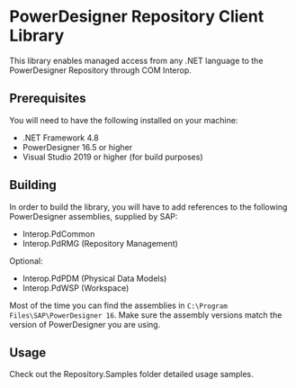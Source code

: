 # PowerDesigner Repository Client Library

This library enables managed access from any .NET language to the PowerDesigner Repository through COM Interop.

## Prerequisites

You will need to have the following installed on your machine:

* .NET Framework 4.8
* PowerDesigner 16.5 or higher
* Visual Studio 2019 or higher (for build purposes)

## Building

In order to build the library, you will have to add references to the following PowerDesigner assemblies, supplied by SAP:
* Interop.PdCommon
* Interop.PdRMG (Repository Management)

Optional:
* Interop.PdPDM (Physical Data Models)
* Interop.PdWSP (Workspace)

Most of the time you can find the assemblies in `C:\Program Files\SAP\PowerDesigner 16`. Make sure the assembly versions match the version of PowerDesigner you are using.

## Usage

Check out the Repository.Samples folder detailed usage samples.